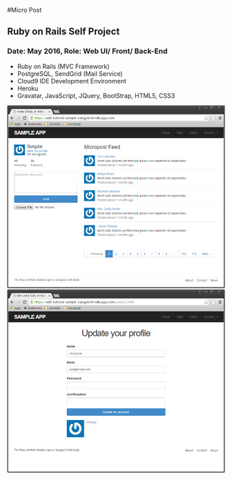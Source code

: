 #Micro Post
## Ruby on Rails Self Project
### Date: May 2016,	Role: Web UI/ Front/ Back-End
-	Ruby on Rails (MVC Framework)
-	PostgreSQL, SendGrid (Mail Service)
-	Cloud9 IDE Development Environment
-	Heroku
-	Gravatar, JavaScript, JQuery, BootStrap, HTML5, CSS3

![Build Status](https://github.com/Skim0082/micropost/blob/master/micropost03.png)
![Build Status](https://github.com/Skim0082/micropost/blob/master/micropost02.png)

